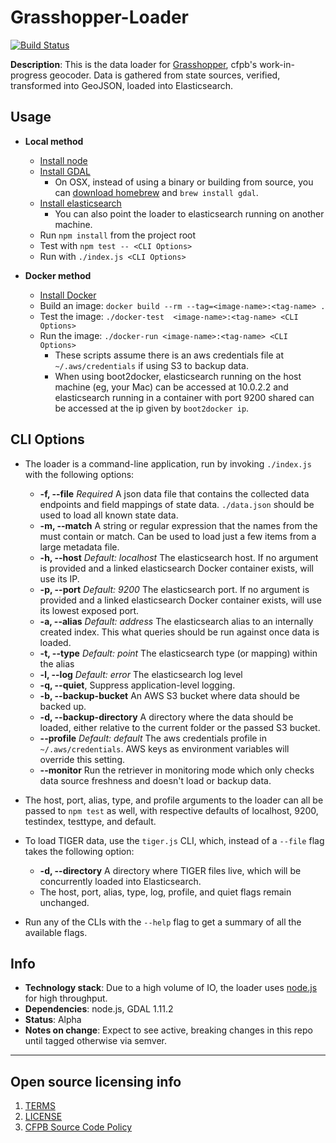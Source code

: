 # Grasshopper-Loader
[![Build Status](https://travis-ci.org/cfpb/grasshopper-loader.svg?branch=master)](https://travis-ci.org/cfpb/grasshopper-loader)

**Description**: This is the data loader for [Grasshopper](https://github.com/cfpb/grasshopper), cfpb's work-in-progress geocoder.
Data is gathered from state sources, verified, transformed into GeoJSON, loaded into Elasticsearch.

## Usage
  - **Local method**
    - [Install node](https://nodejs.org/)
    - [Install GDAL](http://trac.osgeo.org/gdal/wiki/DownloadingGdalBinaries)
      - On OSX, instead of using a binary or building from source, you can [download homebrew](http://brew.sh/) and `brew install gdal`.
    - [Install elasticsearch](https://www.elastic.co/downloads/elasticsearch)
      - You can also point the loader to elasticsearch running on another machine.
    - Run `npm install` from the project root
    - Test with `npm test -- <CLI Options>`
    - Run with `./index.js <CLI Options>`

  - **Docker method**
    - [Install Docker](https://docs.docker.com/installation/#installation)
    - Build an image:
      `docker build --rm --tag=<image-name>:<tag-name> .`
    - Test the image:
      `./docker-test  <image-name>:<tag-name> <CLI Options>`
    - Run the image:
      `./docker-run <image-name>:<tag-name> <CLI Options>`
      - These scripts assume there is an aws credentials file at `~/.aws/credentials` if using S3 to backup data.
      - When using boot2docker, elasticsearch running on the host machine (eg, your Mac) can be accessed at 10.0.2.2 and elasticsearch running in a container with port 9200 shared can be accessed at the ip given by `boot2docker ip`.

## CLI Options
  - The loader is a command-line application, run by invoking `./index.js` with the following options:
    - **-f, --file** *Required* A json data file that contains the collected data endpoints and field mappings of state data. `./data.json` should be used to load all known state data.
    - **-m, --match** A string or regular expression that the names from the <file> must contain or match. Can be used to load just a few items from a large metadata file.
    - **-h, --host** *Default: localhost* The elasticsearch host. If no argument is provided and a linked elasticsearch Docker container exists, will use its IP.
    - **-p, --port** *Default: 9200* The elasticsearch port. If no argument is provided and a linked elasticsearch Docker container exists, will use its lowest exposed port.
    - **-a, --alias** *Default: address* The elasticsearch alias to an internally created index. This what queries should be run against once data is loaded.
    - **-t, --type** *Default: point* The elasticsearch type (or mapping) within the alias
    - **-l, --log** *Default: error* The elasticsearch log level
    - **-q, --quiet**, Suppress application-level logging.
    - **-b, --backup-bucket** An AWS S3 bucket where data should be backed up. 
    - **-d, --backup-directory** A directory where the data should be loaded, either relative to the current folder or the passed S3 bucket.
    - **--profile** *Default: default* The aws credentials profile in `~/.aws/credentials`. AWS keys as environment variables will override this setting.
    - **--monitor** Run the retriever in monitoring mode which only checks data source freshness and doesn't load or backup data.


  - The host, port, alias, type, and profile arguments to the loader can all be passed to `npm test` as well, with respective defaults of localhost, 9200, testindex, testtype, and default.
  - To load TIGER data, use the `tiger.js` CLI, which, instead of a `--file` flag takes the following option:
    - **-d, --directory** A directory where TIGER files live, which will be concurrently loaded into Elasticsearch.
    - The host, port, alias, type, log, profile, and quiet flags remain unchanged.
  - Run any of the CLIs with the `--help` flag to get a summary of all the available flags.

## Info
  - **Technology stack**: Due to a high volume of IO, the loader uses [node.js](http://nodejs.org/) for high throughput.
  - **Dependencies**: node.js, GDAL 1.11.2
  - **Status**: Alpha
  - **Notes on change**: Expect to see active, breaking changes in this repo until tagged otherwise via semver.

----

## Open source licensing info
1. [TERMS](TERMS.md)
2. [LICENSE](LICENSE)
3. [CFPB Source Code Policy](https://github.com/cfpb/source-code-policy/)
